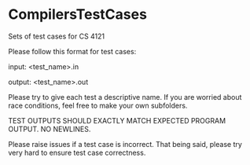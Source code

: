 CompilersTestCases
==================

Sets of test cases for CS 4121


Please follow this format for test cases:

input: 
<test_name>.in

output:
<test_name>.out

Please try to give each test a descriptive name. 
If you are worried about race conditions, feel free to make your own subfolders.

TEST OUTPUTS SHOULD EXACTLY MATCH EXPECTED PROGRAM OUTPUT. NO NEWLINES.

Please raise issues if a test case is incorrect. That being said, please try very hard to ensure test case correctness.
